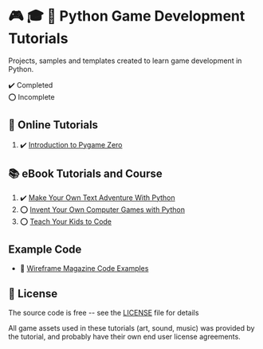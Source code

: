 # :video_game: :mortar_board: :snake: Python Game Development Tutorials

Projects, samples and templates created to learn game development in Python.

:heavy_check_mark: Completed  
:o: Incomplete

## :beginner: Online Tutorials

1. :heavy_check_mark: [Introduction to Pygame Zero](introduction-to-pygame-zero/)

## :books: eBook Tutorials and Course

1. :heavy_check_mark: [Make Your Own Text Adventure With Python](make-your-own-text-adventure-with-python/)
2. :o: [Invent Your Own Computer Games with Python](invent-your-own-computer-games-with-python/)
3. :o: [Teach Your Kids to Code](teach-your-kids-to-code/)

## Example Code

- :file_folder: [Wireframe Magazine Code Examples](wireframe-code-snippets/)

## :page_with_curl: License

The source code is free -- see the [LICENSE](LICENSE) file for details

All game assets used in these tutorials (art, sound, music) was provided by the tutorial, and probably have their own end user license agreements.
